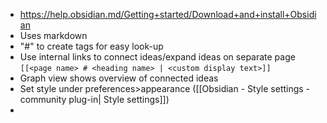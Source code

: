 - https://help.obsidian.md/Getting+started/Download+and+install+Obsidian
- Uses markdown
- "#" to create tags for easy look-up
- Use internal links to connect ideas/expand ideas on separate page `[[<page name> # <heading name> | <custom display text>]]`
- Graph view shows overview of connected ideas
- Set style under preferences>appearance ([[Obsidian - Style settings - community plug-in| Style settings]])
- 